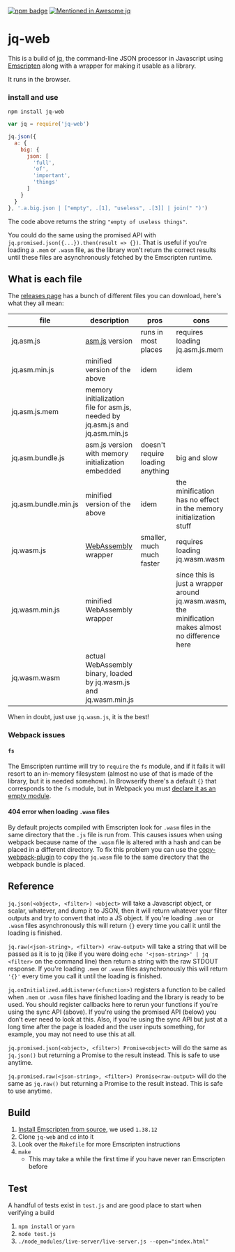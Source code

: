 [![npm badge](https://img.shields.io/npm/v/jq-web.svg)](https://www.npmjs.com/package/jq-web) [![Mentioned in Awesome jq](https://awesome.re/mentioned-badge.svg)](https://github.com/fiatjaf/awesome-jq)

# jq-web

This is a build of [jq](https://github.com/stedolan/jq), the command-line JSON processor in Javascript using [Emscripten](http://kripken.github.io/emscripten-site/) along with a wrapper for making it usable as a library.

It runs in the browser.

### install and use

```
npm install jq-web
```

```js
var jq = require('jq-web')

jq.json({
  a: {
    big: {
      json: [
        'full',
        'of',
        'important',
        'things'
      ]
    }
  }
}, '.a.big.json | ["empty", .[1], "useless", .[3]] | join(" ")')
```

The code above returns the string `"empty of useless things"`.

You could do the same using the promised API with `jq.promised.json({...}).then(result => {})`. That is useful if you're loading a `.mem` or `.wasm` file, as the library won't return the correct results until these files are asynchronously fetched by the Emscripten runtime.

## What is each file

The [releases page](https://github.com/fiatjaf/jq-web/releases) has a bunch of different files you can download, here's what they all mean:

| file                 | description                                                                  | pros                             | cons                                                                                               |
|----------------------|------------------------------------------------------------------------------|----------------------------------|----------------------------------------------------------------------------------------------------|
| jq.asm.js            | [asm.js](http://asmjs.org/) version                                          | runs in most places              | requires loading jq.asm.js.mem                                                                     |
| jq.asm.min.js        | minified version of the above                                                | idem                             | idem                                                                                               |
| jq.asm.js.mem        | memory initialization file for asm.js, needed by jq.asm.js and jq.asm.min.js |                                  |                                                                                                    |
| jq.asm.bundle.js     | asm.js version with memory initialization embedded                           | doesn't require loading anything | big and slow                                                                                       |
| jq.asm.bundle.min.js | minified version of the above                                                | idem                             | the minification has no effect in the memory initialization stuff                                  |
| jq.wasm.js           | [WebAssembly](https://webassembly.org/) wrapper                              | smaller, much much faster        | requires loading jq.wasm.wasm                                                                      |
| jq.wasm.min.js       | minified WebAssembly wrapper                                                 |                                  | since this is just a wrapper around jq.wasm.wasm, the minification makes almost no difference here |
| jq.wasm.wasm         | actual WebAssembly binary, loaded by jq.wasm.js and jq.wasm.min.js           |                                  |                                                                                                    |

When in doubt, just use `jq.wasm.js`, it is the best!

### Webpack issues

#### `fs`
The Emscripten runtime will try to `require` the `fs` module, and if it fails it will resort to an in-memory filesystem (almost no use of that is made of the library, but it is needed somehow). In Browserify there's a default `{}` that corresponds to the `fs` module, but in Webpack you must [declare it as an empty module](https://github.com/fiatjaf/jq-web/issues/5#issuecomment-342694955).

#### 404 error when loading `.wasm` files
By default projects compiled with Emscripten look for `.wasm` files in the same directory that the `.js` file is run from. This causes issues when using webpack because name of the `.wasm` file is altered with a hash and can be placed in a different directory. To fix this problem you can use the [copy-webpack-plugin](https://github.com/webpack-contrib/copy-webpack-plugin) to copy the `jq.wasm` file to the same directory that the webpack bundle is placed.

## Reference

`jq.json(<object>, <filter>) <object>` will take a Javascript object, or scalar, whatever, and dump it to JSON, then it will return whatever your filter outputs and try to convert that into a JS object. If you're loading `.mem` or `.wasm` files asynchronously this will return `{}` every time you call it until the loading is finished.

`jq.raw(<json-string>, <filter>) <raw-output>` will take a string that will be passed as it is to jq (like if you were doing `echo '<json-string>' | jq <filter>` on the command line) then return a string with the raw STDOUT response. If you're loading `.mem` or `.wasm` files asynchronously this will return `'{}'` every time you call it until the loading is finished.

`jq.onInitialized.addListener(<function>)` registers a function to be called when `.mem` or `.wasm` files have finished loading and the library is ready to be used. You should register callbacks here to rerun your functions if you're using the sync API (above). If you're using the promised API (below) you don't ever need to look at this. Also, if you're using the sync API but just at a long time after the page is loaded and the user inputs something, for example, you may not need to use this at all.

`jq.promised.json(<object>, <filter>) Promise<object>` will do the same as `jq.json()` but returning a Promise to the result instead. This is safe to use anytime.

`jq.promised.raw(<json-string>, <filter>) Promise<raw-output>` will do the same as `jq.raw()` but returning a Promise to the result instead. This is safe to use anytime.

## Build

1. [Install Emscripten from source](https://kripken.github.io/emscripten-site/docs/getting_started/downloads.html#installation-instructions), we used `1.38.12`
2. Clone `jq-web` and `cd` into it
3. Look over the `Makefile` for more Emscripten instructions
4. `make`
    * This may take a while the first time if you have never ran Emscripten before

## Test
A handful of tests exist in `test.js` and are good place to start when verifying a build
1. `npm install` or `yarn`
2. `node test.js`
3. `./node_modules/live-server/live-server.js --open="index.html"`
